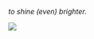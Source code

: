*to shine (even) brighter.*

![](https://cdn.discordapp.com/attachments/812003474287493130/970294298253877248/scaled_wpp.png)
